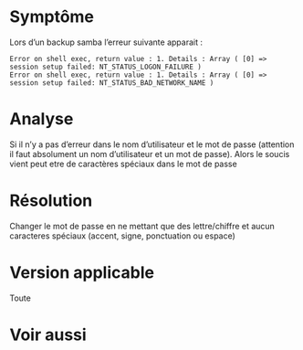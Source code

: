 Symptôme 
========

Lors d’un backup samba l’erreur suivante apparait :

    Error on shell exec, return value : 1. Details : Array ( [0] => session setup failed: NT_STATUS_LOGON_FAILURE )
    Error on shell exec, return value : 1. Details : Array ( [0] => session setup failed: NT_STATUS_BAD_NETWORK_NAME )

Analyse 
=======

Si il n’y a pas d’erreur dans le nom d’utilisateur et le mot de passe
(attention il faut absolument un nom d’utilisateur et un mot de passe).
Alors le soucis vient peut etre de caractères spéciaux dans le mot de
passe

Résolution 
==========

Changer le mot de passe en ne mettant que des lettre/chiffre et aucun
caracteres spéciaux (accent, signe, ponctuation ou espace)

Version applicable 
==================

Toute

Voir aussi 
==========
